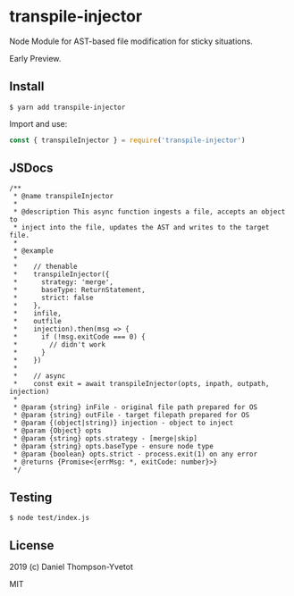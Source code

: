 # transpile-injector
Node Module for AST-based file modification for sticky situations. 

Early Preview.

## Install
```
$ yarn add transpile-injector
```

Import and use:
```js
const { transpileInjector } = require('transpile-injector')
```


## JSDocs
```
/**
 * @name transpileInjector
 *
 * @description This async function ingests a file, accepts an object to
 * inject into the file, updates the AST and writes to the target file.
 *
 * @example
 *
 *    // thenable
 *    transpileInjector({
 *      strategy: 'merge',
 *      baseType: ReturnStatement,
 *      strict: false
 *    },
 *    infile,
 *    outfile
 *    injection).then(msg => {
 *      if (!msg.exitCode === 0) {
 *        // didn't work
 *      }
 *    })
 *
 *    // async
 *    const exit = await transpileInjector(opts, inpath, outpath, injection)
 *
 * @param {string} inFile - original file path prepared for OS
 * @param {string} outFile - target filepath prepared for OS
 * @param {(object|string)} injection - object to inject
 * @param {Object} opts
 * @param {string} opts.strategy - [merge|skip]
 * @param {string} opts.baseType - ensure node type
 * @param {boolean} opts.strict - process.exit(1) on any error
 * @returns {Promise<{errMsg: *, exitCode: number}>}
 */
 ```

## Testing
``` 
$ node test/index.js
```

## License
2019 (c) Daniel Thompson-Yvetot

MIT
